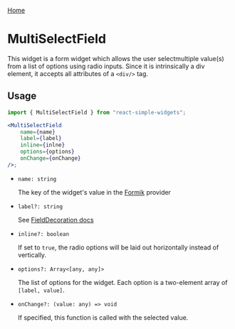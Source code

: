 [Home](../../../README.md)

# MultiSelectField

This widget is a form widget which allows the user selectmultiple value(s) from a list of options using radio inputs. Since it is intrinsically a div element, it accepts all attributes of a `<div/>` tag.

## Usage

```jsx
import { MultiSelectField } from "react-simple-widgets";

<MultiSelectField
    name={name}
    label={label}
    inline={inlne}
    options={options}
    onChange={onChange}
/>;
```

-   `name: string`

    The key of the widget's value in the [Formik](https://jaredpalmer.com/formik/) provider

- `label?: string`

  See [FieldDecoration docs](../field-decoration/field-decoration-usage.md)

-   `inline?: boolean`

    If set to `true`, the radio options will be laid out horizontally instead of vertically.

-   `options?: Array<[any, any]>`

    The list of options for the widget. Each option is a two-element array of `[label, value]`.
    
-   `onChange?: (value: any) => void`

    If specified, this function is called with the selected value.
